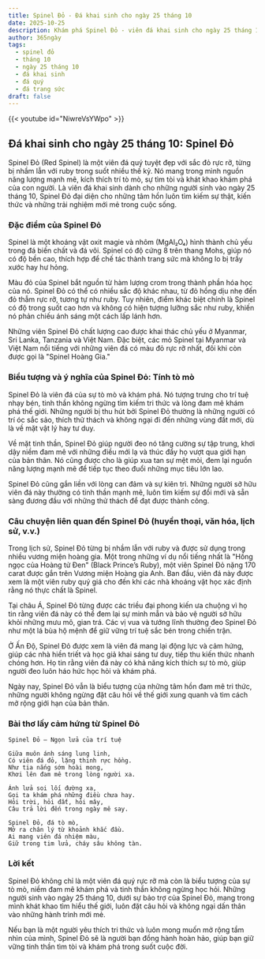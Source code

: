 ```yaml
---
title: Spinel Đỏ - Đá khai sinh cho ngày 25 tháng 10
date: 2025-10-25
description: Khám phá Spinel Đỏ - viên đá khai sinh cho ngày 25 tháng 10, biểu tượng của Tính tò mò. Cùng tìm hiểu ý nghĩa sâu sắc của viên đá độc đáo này.
author: 365ngày
tags:
  - spinel đỏ
  - tháng 10
  - ngày 25 tháng 10
  - đá khai sinh
  - đá quý
  - đá trang sức
draft: false
---
```


{{< youtube id="NiwreVsYWpo" >}}

## Đá khai sinh cho ngày 25 tháng 10: Spinel Đỏ

Spinel Đỏ (Red Spinel) là một viên đá quý tuyệt đẹp với sắc đỏ rực rỡ, từng bị nhầm lẫn với ruby trong suốt nhiều thế kỷ. Nó mang trong mình nguồn năng lượng mạnh mẽ, kích thích trí tò mò, sự tìm tòi và khát khao khám phá của con người. Là viên đá khai sinh dành cho những người sinh vào ngày 25 tháng 10, Spinel Đỏ đại diện cho những tâm hồn luôn tìm kiếm sự thật, kiến thức và những trải nghiệm mới mẻ trong cuộc sống.

### Đặc điểm của Spinel Đỏ

Spinel là một khoáng vật oxit magie và nhôm (MgAl₂O₄) hình thành chủ yếu trong đá biến chất và đá vôi. Spinel có độ cứng 8 trên thang Mohs, giúp nó có độ bền cao, thích hợp để chế tác thành trang sức mà không lo bị trầy xước hay hư hỏng.

Màu đỏ của Spinel bắt nguồn từ hàm lượng crom trong thành phần hóa học của nó. Spinel Đỏ có thể có nhiều sắc độ khác nhau, từ đỏ hồng dịu nhẹ đến đỏ thẫm rực rỡ, tương tự như ruby. Tuy nhiên, điểm khác biệt chính là Spinel có độ trong suốt cao hơn và không có hiện tượng lưỡng sắc như ruby, khiến nó phản chiếu ánh sáng một cách lấp lánh hơn.

Những viên Spinel Đỏ chất lượng cao được khai thác chủ yếu ở Myanmar, Sri Lanka, Tanzania và Việt Nam. Đặc biệt, các mỏ Spinel tại Myanmar và Việt Nam nổi tiếng với những viên đá có màu đỏ rực rỡ nhất, đôi khi còn được gọi là "Spinel Hoàng Gia."

### Biểu tượng và ý nghĩa của Spinel Đỏ: Tính tò mò

Spinel Đỏ là viên đá của sự tò mò và khám phá. Nó tượng trưng cho trí tuệ nhạy bén, tinh thần không ngừng tìm kiếm tri thức và lòng đam mê khám phá thế giới. Những người bị thu hút bởi Spinel Đỏ thường là những người có trí óc sắc sảo, thích thử thách và không ngại đi đến những vùng đất mới, dù là về mặt vật lý hay tư duy.

Về mặt tinh thần, Spinel Đỏ giúp người đeo nó tăng cường sự tập trung, khơi dậy niềm đam mê với những điều mới lạ và thúc đẩy họ vượt qua giới hạn của bản thân. Nó cũng được cho là giúp xua tan sự mệt mỏi, đem lại nguồn năng lượng mạnh mẽ để tiếp tục theo đuổi những mục tiêu lớn lao.

Spinel Đỏ cũng gắn liền với lòng can đảm và sự kiên trì. Những người sở hữu viên đá này thường có tinh thần mạnh mẽ, luôn tìm kiếm sự đổi mới và sẵn sàng đương đầu với những thử thách để đạt được thành công.

### Câu chuyện liên quan đến Spinel Đỏ (huyền thoại, văn hóa, lịch sử, v.v.)

Trong lịch sử, Spinel Đỏ từng bị nhầm lẫn với ruby và được sử dụng trong nhiều vương miện hoàng gia. Một trong những ví dụ nổi tiếng nhất là "Hồng ngọc của Hoàng tử Đen" (Black Prince’s Ruby), một viên Spinel Đỏ nặng 170 carat được gắn trên Vương miện Hoàng gia Anh. Ban đầu, viên đá này được xem là một viên ruby quý giá cho đến khi các nhà khoáng vật học xác định rằng nó thực chất là Spinel.

Tại châu Á, Spinel Đỏ từng được các triều đại phong kiến ưa chuộng vì họ tin rằng viên đá này có thể đem lại sự minh mẫn và bảo vệ người sở hữu khỏi những mưu mô, gian trá. Các vị vua và tướng lĩnh thường đeo Spinel Đỏ như một lá bùa hộ mệnh để giữ vững trí tuệ sắc bén trong chiến trận.

Ở Ấn Độ, Spinel Đỏ được xem là viên đá mang lại động lực và cảm hứng, giúp các nhà hiền triết và học giả khai sáng tư duy, tiếp thu kiến thức nhanh chóng hơn. Họ tin rằng viên đá này có khả năng kích thích sự tò mò, giúp người đeo luôn háo hức học hỏi và khám phá.

Ngày nay, Spinel Đỏ vẫn là biểu tượng của những tâm hồn đam mê tri thức, những người không ngừng đặt câu hỏi về thế giới xung quanh và tìm cách mở rộng giới hạn của bản thân.

### Bài thơ lấy cảm hứng từ Spinel Đỏ

	Spinel Đỏ – Ngọn lửa của trí tuệ
	
	Giữa muôn ánh sáng lung linh,  
	Có viên đá đỏ, lặng thinh rực hồng.  
	Như tia nắng sớm hoài mong,  
	Khơi lên đam mê trong lòng người xa.
	
	Ánh lửa soi lối đường xa,  
	Gọi ta khám phá những điều chưa hay.  
	Hỏi trời, hỏi đất, hỏi mây,  
	Câu trả lời đến trong ngày mê say.
	
	Spinel Đỏ, đá tò mò,  
	Mở ra chân lý từ khoảnh khắc đầu.  
	Ai mang viên đá nhiệm màu,  
	Giữ trong tim lửa, cháy sâu không tàn.

### Lời kết

Spinel Đỏ không chỉ là một viên đá quý rực rỡ mà còn là biểu tượng của sự tò mò, niềm đam mê khám phá và tinh thần không ngừng học hỏi. Những người sinh vào ngày 25 tháng 10, dưới sự bảo trợ của Spinel Đỏ, mang trong mình khát khao tìm hiểu thế giới, luôn đặt câu hỏi và không ngại dấn thân vào những hành trình mới mẻ.

Nếu bạn là một người yêu thích tri thức và luôn mong muốn mở rộng tầm nhìn của mình, Spinel Đỏ sẽ là người bạn đồng hành hoàn hảo, giúp bạn giữ vững tinh thần tìm tòi và khám phá trong suốt cuộc đời.